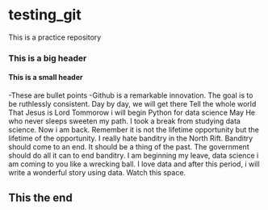 # testing_git
This is a practice repository
### This is a big header
#### This is a small header
-These are bullet points
-Github is a remarkable innovation.
The goal is to be ruthlessly consistent.
Day by day, we will get there
Tell the whole world 
That Jesus is Lord
Tommorow i will begin
Python for data science
May He who never sleeps sweeten my path.
I took a break from studying data science.
Now i am back.
Remember it is not the lifetime opportunity but the lifetime of the opportunity.
I really hate banditry in the North Rift.
Banditry should come to an end. It should be a thing of the past.
The government should do all it can to end banditry.
I am beginning my leave, data science i am coming to you like a wrecking ball.
I love data and after this period, i will write a wonderful story using data.
Watch this space.
## This the end
